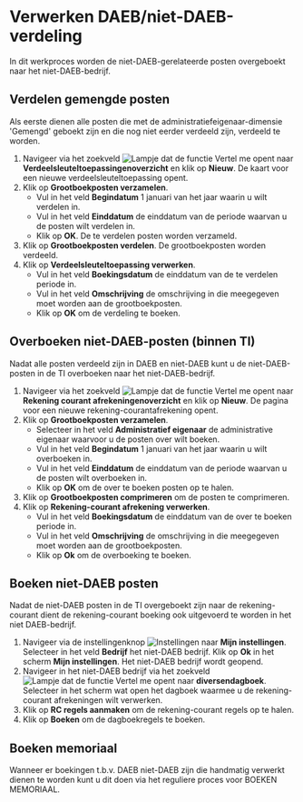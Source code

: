 # Verwerken DAEB/niet-DAEB-verdeling

In dit werkproces worden de niet-DAEB-gerelateerde posten overgeboekt naar het niet-DAEB-bedrijf.

## Verdelen gemengde posten

Als eerste dienen alle posten die met de administratiefeigenaar-dimensie 'Gemengd' geboekt zijn en die nog niet eerder verdeeld zijn, verdeeld te worden. 

1. Navigeer via het zoekveld ![Lampje dat de functie Vertel me opent](https://docs.microsoft.com/nl-NL/dynamics365/business-central/media/ui-search/search_small.png "Vertel me wat u wilt doen") naar **Verdeelsleuteltoepassingenoverzicht** en klik op **Nieuw**. De kaart voor een nieuwe verdeelsleuteltoepassing opent.
2. Klik op **Grootboekposten verzamelen**. 
	- Vul in het veld **Begindatum** 1 januari van het jaar waarin u wilt verdelen in.
	- Vul in het veld **Einddatum** de einddatum van de periode waarvan u de posten wilt verdelen in. 
	- Klik op **OK**. De te verdelen posten worden verzameld. 
3. Klik op **Grootboekposten verdelen**. De grootboekposten worden verdeeld. 
4. Klik op **Verdeelsleuteltoepassing verwerken**. 
	- Vul in het veld **Boekingsdatum** de einddatum van de te verdelen periode in. 
	- Vul in het veld **Omschrijving** de omschrijving in die meegegeven moet worden aan de grootboekposten. 
	- Klik op **OK** om de verdeling te boeken. 

## Overboeken niet-DAEB-posten (binnen TI)

Nadat alle posten verdeeld zijn in DAEB en niet-DAEB kunt u de niet-DAEB-posten in de TI overboeken naar het niet-DAEB-bedrijf. 

1. Navigeer via het zoekveld ![Lampje dat de functie Vertel me opent](https://docs.microsoft.com/nl-NL/dynamics365/business-central/media/ui-search/search_small.png "Vertel me wat u wilt doen") naar **Rekening courant afrekeningenoverzicht** en klik op **Nieuw**. De pagina voor een nieuwe rekening-courantafrekening opent.
2. Klik op **Grootboekposten verzamelen**.
	- Selecteer in het veld **Administratief eigenaar** de administrative eigenaar waarvoor u de posten over wilt boeken. 	
	- Vul in het veld **Begindatum** 1 januari van het jaar waarin u wilt overboeken in.
	- Vul in het veld **Einddatum** de einddatum van de periode waarvan u de posten wilt overboeken in. 
	- Klik op **OK** om de over te boeken posten op te halen. 
3. Klik op **Grootboekposten comprimeren** om de posten te comprimeren. 
4. Klik op **Rekening-courant afrekening verwerken**. 
	- Vul in het veld **Boekingsdatum** de einddatum van de over te boeken periode in. 
	- Vul in het veld **Omschrijving** de omschrijving in die meegegeven moet worden aan de grootboekposten. 
	- Klik op **Ok** om de overboeking te boeken. 

## Boeken niet-DAEB posten

Nadat de niet-DAEB posten in de TI overgeboekt zijn naar de rekening-courant dient de rekening-courant boeking ook uitgevoerd te worden in het niet DAEB-bedrijf. 

1. Navigeer via de instellingenknop ![Instellingen](https://docs.microsoft.com/nl-NL/dynamics365/business-central/media/ui-experience/settings_icon_small.png) naar **Mijn instellingen**. Selecteer in het veld **Bedrijf** het niet-DAEB bedrijf. Klik op **Ok** in het scherm **Mijn instellingen**. Het niet-DAEB bedrijf wordt geopend. 
2. Navigeer in het niet-DAEB bedrijf via het zoekveld ![Lampje dat de functie Vertel me opent](https://docs.microsoft.com/nl-NL/dynamics365/business-central/media/ui-search/search_small.png "Vertel me wat u wilt doen") naar **diversendagboek**. Selecteer in het scherm wat open het dagboek waarmee u de rekening-courant afrekeningen wilt verwerken. 
3. Klik op **RC regels aanmaken** om de rekening-courant regels op te halen. 
4. Klik op **Boeken** om de dagboekregels te boeken. 

## Boeken memoriaal

Wanneer er boekingen t.b.v. DAEB niet-DAEB zijn die handmatig verwerkt dienen te worden kunt u dit doen via het reguliere proces voor BOEKEN MEMORIAAL. 
<!--stackedit_data:
eyJoaXN0b3J5IjpbNzM4MTk4NDYzLDIwMTg2NTc3MDcsMTUwOT
M4NjAxM119
-->